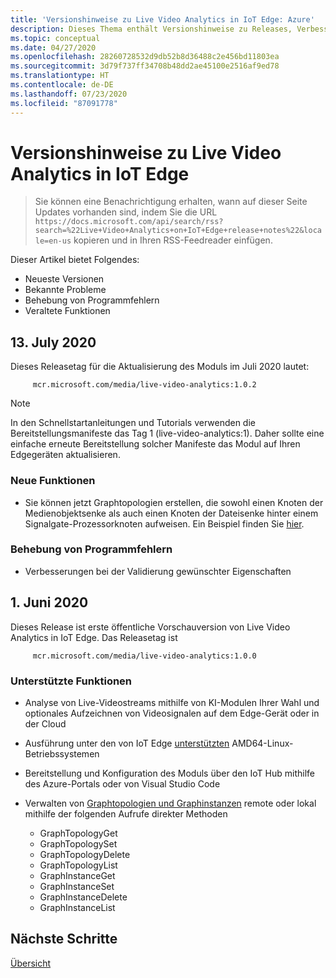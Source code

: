 ```yaml
---
title: 'Versionshinweise zu Live Video Analytics in IoT Edge: Azure'
description: Dieses Thema enthält Versionshinweise zu Releases, Verbesserungen, Fehlerbehebungen und bekannten Problemen von Video Analytics in IoT Edge.
ms.topic: conceptual
ms.date: 04/27/2020
ms.openlocfilehash: 28260728532d9db52b8d36488c2e456bd11803ea
ms.sourcegitcommit: 3d79f737ff34708b48dd2ae45100e2516af9ed78
ms.translationtype: HT
ms.contentlocale: de-DE
ms.lasthandoff: 07/23/2020
ms.locfileid: "87091778"
---
```

# <a name="live-video-analytics-on-iot-edge-release-notes"></a>Versionshinweise zu Live Video Analytics in IoT Edge

>Sie können eine Benachrichtigung erhalten, wann auf dieser Seite Updates vorhanden sind, indem Sie die URL `https://docs.microsoft.com/api/search/rss?search=%22Live+Video+Analytics+on+IoT+Edge+release+notes%22&locale=en-us` kopieren und in Ihren RSS-Feedreader einfügen.

Dieser Artikel bietet Folgendes:

* Neueste Versionen
* Bekannte Probleme
* Behebung von Programmfehlern
* Veraltete Funktionen

## <a name="july-13-2020"></a>13. July 2020

Dieses Releasetag für die Aktualisierung des Moduls im Juli 2020 lautet:

```
     mcr.microsoft.com/media/live-video-analytics:1.0.2
```

> [!NOTE]
> In den Schnellstartanleitungen und Tutorials verwenden die Bereitstellungsmanifeste das Tag 1 (live-video-analytics:1). Daher sollte eine einfache erneute Bereitstellung solcher Manifeste das Modul auf Ihren Edgegeräten aktualisieren.

### <a name="new-features"></a>Neue Funktionen
* Sie können jetzt Graphtopologien erstellen, die sowohl einen Knoten der Medienobjektsenke als auch einen Knoten der Dateisenke hinter einem Signalgate-Prozessorknoten aufweisen. Ein Beispiel finden Sie [hier](https://github.com/Azure/live-video-analytics/tree/master/MediaGraph/topologies/evr-motion-assets-files).

### <a name="bug-fixes"></a>Behebung von Programmfehlern
* Verbesserungen bei der Validierung gewünschter Eigenschaften

## <a name="june-1-2020"></a>1\. Juni 2020

Dieses Release ist erste öffentliche Vorschauversion von Live Video Analytics in IoT Edge. Das Releasetag ist

```
     mcr.microsoft.com/media/live-video-analytics:1.0.0
```

### <a name="supported-functionalities"></a>Unterstützte Funktionen
* Analyse von Live-Videostreams mithilfe von KI-Modulen Ihrer Wahl und optionales Aufzeichnen von Videosignalen auf dem Edge-Gerät oder in der Cloud
* Ausführung unter den von IoT Edge [unterstützten](../../iot-edge/support.md) AMD64-Linux-Betriebssystemen
* Bereitstellung und Konfiguration des Moduls über den IoT Hub mithilfe des Azure-Portals oder von Visual Studio Code
* Verwalten von [Graphtopologien und Graphinstanzen](media-graph-concept.md#media-graph-topologies-and-instances) remote oder lokal mithilfe der folgenden Aufrufe direkter Methoden

    *   GraphTopologyGet
    *   GraphTopologySet
    *   GraphTopologyDelete
    *   GraphTopologyList
    *   GraphInstanceGet
    *   GraphInstanceSet
    *   GraphInstanceDelete
    *   GraphInstanceList


## <a name="next-steps"></a>Nächste Schritte

[Übersicht](overview.md)
